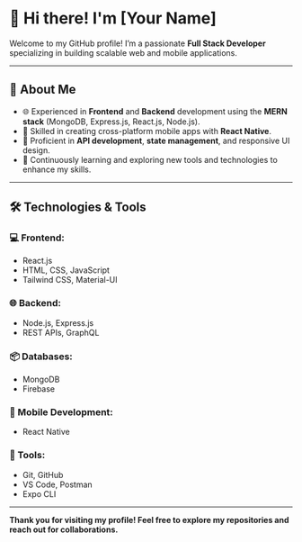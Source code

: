 # 👋 Hi there! I'm [Your Name]  

Welcome to my GitHub profile! I’m a passionate **Full Stack Developer** specializing in building scalable web and mobile applications.  

---

## 🚀 About Me  
- 🌐 Experienced in **Frontend** and **Backend** development using the **MERN stack** (MongoDB, Express.js, React.js, Node.js).  
- 📱 Skilled in creating cross-platform mobile apps with **React Native**.  
- 🔧 Proficient in **API development**, **state management**, and responsive UI design.  
- 🎯 Continuously learning and exploring new tools and technologies to enhance my skills.  

---

## 🛠️ Technologies & Tools  

### 💻 Frontend:  
- React.js  
- HTML, CSS, JavaScript  
- Tailwind CSS, Material-UI  

### 🌐 Backend:  
- Node.js, Express.js  
- REST APIs, GraphQL  

### 📦 Databases:  
- MongoDB  
- Firebase  

### 📱 Mobile Development:  
- React Native  

### 🔧 Tools:  
- Git, GitHub  
- VS Code, Postman  
- Expo CLI  

---

**Thank you for visiting my profile! Feel free to explore my repositories and reach out for collaborations.**

